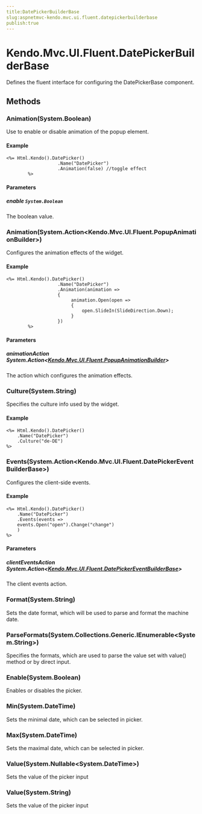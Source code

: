 ```yaml
---
title:DatePickerBuilderBase
slug:aspnetmvc-kendo.mvc.ui.fluent.datepickerbuilderbase
publish:true
---
```


# Kendo.Mvc.UI.Fluent.DatePickerBuilderBase
Defines the fluent interface for configuring the DatePickerBase component.



## Methods

### Animation(System.Boolean)
Use to enable or disable animation of the popup element.

#### Example

    <%= Html.Kendo().DatePicker()
        	           .Name("DatePicker")
        	           .Animation(false) //toggle effect
        	%>
        


#### Parameters

##### enable `System.Boolean`
The boolean value.




### Animation(System.Action\<Kendo.Mvc.UI.Fluent.PopupAnimationBuilder\>)
Configures the animation effects of the widget.

#### Example

    <%= Html.Kendo().DatePicker()
        	           .Name("DatePicker")
        	           .Animation(animation =>
        	           {
        		            animation.Open(open =>
        		            {
        		                open.SlideIn(SlideDirection.Down);
        		            }
        	           })
        	%>
        


#### Parameters

##### animationAction System.Action<[Kendo.Mvc.UI.Fluent.PopupAnimationBuilder](/api/wrappers/aspnet-mvc/Kendo.Mvc.UI.Fluent/PopupAnimationBuilder)>
The action which configures the animation effects.




### Culture(System.String)
Specifies the culture info used by the widget.

#### Example

    <%= Html.Kendo().DatePicker()
        .Name("DatePicker")
        .Culture("de-DE")
    %>
        




### Events(System.Action\<Kendo.Mvc.UI.Fluent.DatePickerEventBuilderBase\>)
Configures the client-side events.

#### Example

    <%= Html.Kendo().DatePicker()
        .Name("DatePicker")
        .Events(events =>
        events.Open("open").Change("change")
        )
    %>
        


#### Parameters

##### clientEventsAction System.Action<[Kendo.Mvc.UI.Fluent.DatePickerEventBuilderBase](/api/wrappers/aspnet-mvc/Kendo.Mvc.UI.Fluent/DatePickerEventBuilderBase)>
The client events action.




### Format(System.String)
Sets the date format, which will be used to parse and format the machine date.




### ParseFormats(System.Collections.Generic.IEnumerable\<System.String\>)
Specifies the formats, which are used to parse the value set with value() method or by direct input.




### Enable(System.Boolean)
Enables or disables the picker.




### Min(System.DateTime)
Sets the minimal date, which can be selected in picker.




### Max(System.DateTime)
Sets the maximal date, which can be selected in picker.




### Value(System.Nullable\<System.DateTime\>)
Sets the value of the picker input




### Value(System.String)
Sets the value of the picker input






